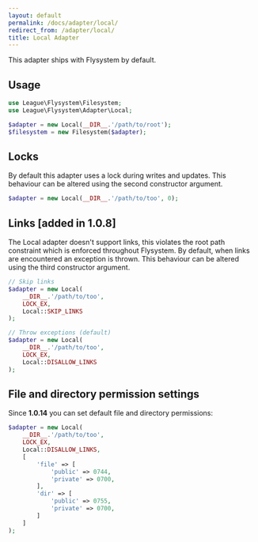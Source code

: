 ```yaml
---
layout: default
permalink: /docs/adapter/local/
redirect_from: /adapter/local/
title: Local Adapter
---
```


This adapter ships with Flysystem by default.

## Usage

```php
use League\Flysystem\Filesystem;
use League\Flysystem\Adapter\Local;

$adapter = new Local(__DIR__.'/path/to/root');
$filesystem = new Filesystem($adapter);
```

## Locks

By default this adapter uses a lock during writes
and updates. This behaviour can be altered using the
second constructor argument.

```php
$adapter = new Local(__DIR__.'/path/to/too', 0);
```

## Links [added in 1.0.8]

The Local adapter doesn't support links, this violates
the root path constraint which is enforced throughout
Flysystem. By default, when links are encountered an
exception is thrown. This behaviour can be altered
using the third constructor argument.

```php
// Skip links
$adapter = new Local(
    __DIR__.'/path/to/too',
    LOCK_EX,
    Local::SKIP_LINKS
);

// Throw exceptions (default)
$adapter = new Local(
    __DIR__.'/path/to/too',
    LOCK_EX,
    Local::DISALLOW_LINKS
);
```

## File and directory permission settings

Since **1.0.14** you can set default file and directory permissions:

```php
$adapter = new Local(
    __DIR__.'/path/to/too',
    LOCK_EX,
    Local::DISALLOW_LINKS,
    [
        'file' => [
            'public' => 0744,
            'private' => 0700,
        ],
        'dir' => [
            'public' => 0755,
            'private' => 0700,
        ]
    ]
);
```
